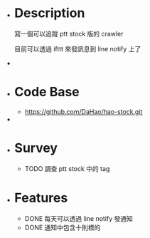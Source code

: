 - # Description
  寫一個可以追蹤 ptt stock 版的 crawler
  
  目前可以透過 ifttt 來發訊息到 line notify 上了
-
- # Code Base
	- https://github.com/DaHao/hao-stock.git
-
- # Survey
	- TODO 調查 ptt stock 中的 tag
- # Features
	- DONE 每天可以透過 line notify 發通知
	- DONE 通知中包含十則標的